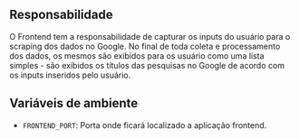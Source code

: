 ## Responsabilidade

O Frontend tem a responsabilidade de capturar os inputs do usuário para o scraping dos dados no Google. No final de toda coleta e processamento dos dados, os mesmos são exibidos para os usuário como uma lista simples - são exibidos os títulos das pesquisas no Google de acordo com os inputs inseridos pelo usuário.

## Variáveis de ambiente
- `FRONTEND_PORT`: Porta onde ficará localizado a aplicação frontend.